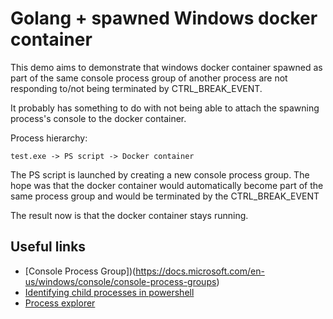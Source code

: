 # Golang + spawned Windows docker container

This demo aims to demonstrate that windows docker container spawned as part of the same console process
group of another process are not responding to/not being terminated by CTRL_BREAK_EVENT.

It probably has something to do with not being able to attach the spawning process's console to
the docker container.

Process hierarchy:

```
test.exe -> PS script -> Docker container
```

The PS script is launched by creating a new console process group. The hope was that the docker container
would automatically become part of the same process group and would be terminated by the CTRL_BREAK_EVENT

The result now is that the docker container stays running.


## Useful links

- [Console Process Group])(https://docs.microsoft.com/en-us/windows/console/console-process-groups)
- [Identifying child processes in powershell](http://www.boldevin.com/?p=89)
- [Process explorer](https://docs.microsoft.com/en-us/sysinternals/downloads/process-explorer)
